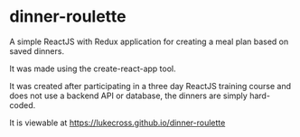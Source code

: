 # dinner-roulette

A simple ReactJS with Redux application for creating a meal plan based on saved dinners.

It was made using the create-react-app tool.

It was created after participating in a three day ReactJS training course and does not use a backend API or database, the dinners are simply hard-coded.

It is viewable at https://lukecross.github.io/dinner-roulette
